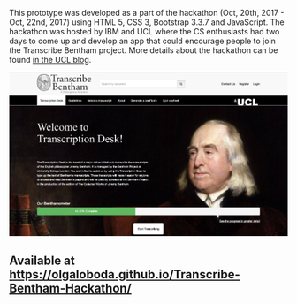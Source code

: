 This prototype was developed as a part of the hackathon (Oct, 20th, 2017 - Oct, 22nd, 2017) using HTML 5, CSS 3, Bootstrap 3.3.7 and JavaScript. 
The hackathon was hosted by IBM and UCL where the CS enthusiasts had two days to come up and develop an app that could encourage people to join the Transcribe Bentham project.
More details about the hackathon can be found [in the UCL blog](http://blogs.ucl.ac.uk/transcribe-bentham/2017/10/24/project-update-bentham-hackathon-weekend/).

![Screenshot](https://github.com/olgaloboda/Transcribe-Bentham-Hackathon/blob/master/BenthamScreenshot.png)

## Available at https://olgaloboda.github.io/Transcribe-Bentham-Hackathon/
